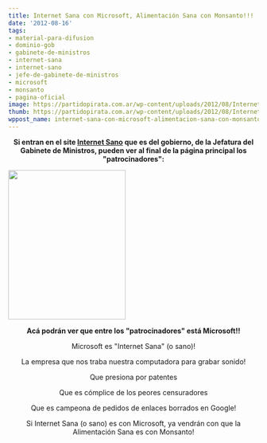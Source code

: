 ```yaml
---
title: Internet Sana con Microsoft, Alimentación Sana con Monsanto!!!
date: '2012-08-16'
tags:
- material-para-difusion
- dominio-gob
- gabinete-de-ministros
- internet-sana
- internet-sano
- jefe-de-gabinete-de-ministros
- microsoft
- monsanto
- pagina-oficial
image: https://partidopirata.com.ar/wp-content/uploads/2012/08/Internet-Sano.png
thumb: https://partidopirata.com.ar/wp-content/uploads/2012/08/Internet-Sano-150x150.png
wppost_name: internet-sana-con-microsoft-alimentacion-sana-con-monsanto
---
```


<p style="text-align: center;"><strong>Si entran en el site <a href="http://www.internetsano.gob.ar/paginas.dhtml?pagina=1" target="_blank">Internet Sano</a> que es del gobierno, de la Jefatura del Gabinete de Ministros, pueden ver al final de la página principal los "patrocinadores":</strong></p>
<a href="https://partidopirata.com.ar/wp-content/uploads/2012/08/Internet-Sano.png"><img class="aligncenter size-medium wp-image-6052" title="Internet Sano" src="https://partidopirata.com.ar/wp-content/uploads/2012/08/Internet-Sano-236x300.png" alt="" width="236" height="300" /></a>
<p style="text-align: center;"><strong>Acá podrán ver que entre los "patrocinadores" está Microsoft!!</strong></p>
<p style="text-align: center;">Microsoft es "Internet Sana" (o sano)!</p>
<p style="text-align: center;">La empresa que nos traba nuestra computadora para grabar sonido!</p>
<p style="text-align: center;">Que presiona por patentes</p>
<p style="text-align: center;">Que es cómplice de los peores censuradores</p>
<p style="text-align: center;">Que es campeona de pedidos de enlaces borrados en Google!</p>
<p style="text-align: center;">Si Internet Sana (o sano) es con Microsoft, ya vendrán con que la Alimentación Sana es con Monsanto!</p>
&nbsp;
